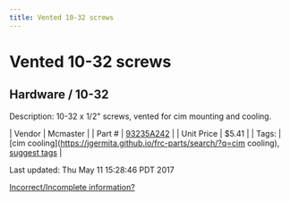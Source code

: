 ```yaml
---
title: Vented 10-32 screws
---
```


# Vented 10-32 screws
## Hardware / 10-32
Description: 	10-32 x 1/2" screws, vented for cim mounting and cooling.  

| Vendor | Mcmaster | 
| Part # | [93235A242](https://www.mcmaster.com/#93235A242) | 
| Unit Price | $5.41 | 
| Tags: | [cim cooling](https://jgermita.github.io/frc-parts/search/?q=cim cooling), [suggest tags](https://docs.google.com/forms/d/e/1FAIpQLSeWyY8v3RgOty-MyWmh9U0iivNYN_molChYyS-0U-o-kOAv_g/viewform) | 

Last updated: Thu May 11 15:28:46 PDT 2017

 [Incorrect/Incomplete information?](https://docs.google.com/forms/d/e/1FAIpQLSeWyY8v3RgOty-MyWmh9U0iivNYN_molChYyS-0U-o-kOAv_g/viewform)